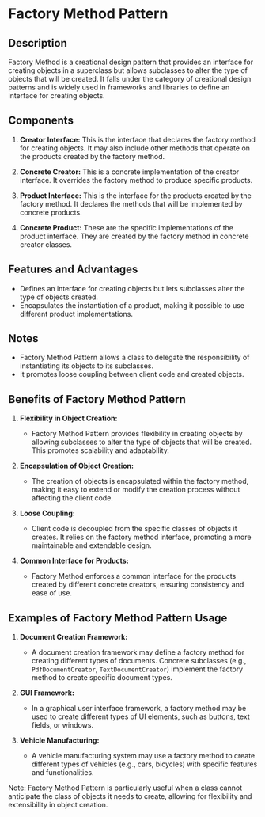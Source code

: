 # Factory Method Pattern

## Description
Factory Method is a creational design pattern that provides an interface for creating objects in a superclass but allows subclasses to alter the type of objects that will be created. It falls under the category of creational design patterns and is widely used in frameworks and libraries to define an interface for creating objects.

## Components
1. **Creator Interface:** This is the interface that declares the factory method for creating objects. It may also include other methods that operate on the products created by the factory method.

2. **Concrete Creator:** This is a concrete implementation of the creator interface. It overrides the factory method to produce specific products.

3. **Product Interface:** This is the interface for the products created by the factory method. It declares the methods that will be implemented by concrete products.

4. **Concrete Product:** These are the specific implementations of the product interface. They are created by the factory method in concrete creator classes.

## Features and Advantages
- Defines an interface for creating objects but lets subclasses alter the type of objects created.
- Encapsulates the instantiation of a product, making it possible to use different product implementations.

## Notes
- Factory Method Pattern allows a class to delegate the responsibility of instantiating its objects to its subclasses.
- It promotes loose coupling between client code and created objects.

## Benefits of Factory Method Pattern

1. **Flexibility in Object Creation:**
    - Factory Method Pattern provides flexibility in creating objects by allowing subclasses to alter the type of objects that will be created. This promotes scalability and adaptability.

2. **Encapsulation of Object Creation:**
    - The creation of objects is encapsulated within the factory method, making it easy to extend or modify the creation process without affecting the client code.

3. **Loose Coupling:**
    - Client code is decoupled from the specific classes of objects it creates. It relies on the factory method interface, promoting a more maintainable and extendable design.

4. **Common Interface for Products:**
    - Factory Method enforces a common interface for the products created by different concrete creators, ensuring consistency and ease of use.

## Examples of Factory Method Pattern Usage

1. **Document Creation Framework:**
    - A document creation framework may define a factory method for creating different types of documents. Concrete subclasses (e.g., `PdfDocumentCreator`, `TextDocumentCreator`) implement the factory method to create specific document types.

2. **GUI Framework:**
    - In a graphical user interface framework, a factory method may be used to create different types of UI elements, such as buttons, text fields, or windows.

3. **Vehicle Manufacturing:**
    - A vehicle manufacturing system may use a factory method to create different types of vehicles (e.g., cars, bicycles) with specific features and functionalities.

Note: Factory Method Pattern is particularly useful when a class cannot anticipate the class of objects it needs to create, allowing for flexibility and extensibility in object creation.
